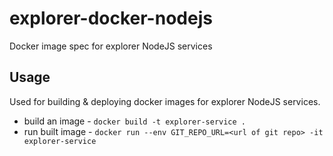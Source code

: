 # explorer-docker-nodejs
Docker image spec for explorer NodeJS services

## Usage
Used for building & deploying docker images for explorer NodeJS services.
- build an image - `docker build -t explorer-service .`
- run built image - `docker run --env GIT_REPO_URL=<url of git repo> -it explorer-service`
